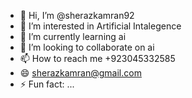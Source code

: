 - 👋 Hi, I’m @sherazkamran92
- 👀 I’m interested in Artificial Intalegence 
- 🌱 I’m currently learning ai
- 💞️ I’m looking to collaborate on ai
- 📫 How to reach me +923045332585
- 😄 sherazkamran@gmail.com
- ⚡ Fun fact: ...

<!---
sherazkamran92/sherazkamran92 is a ✨ special ✨ repository because its `README.md` (this file) appears on your GitHub profile.
You can click the Preview link to take a look at your changes.
--->

